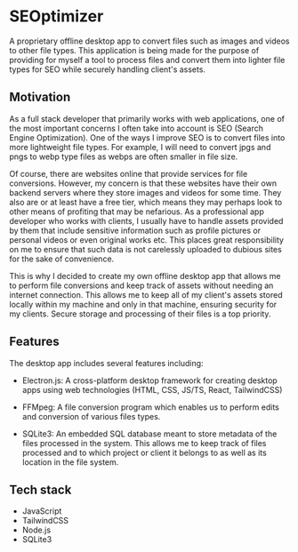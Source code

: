 # SEOptimizer
A proprietary offline desktop app to convert files such as images and videos to other file types. This application is being made for the purpose of providing for myself a tool to process files and convert them into lighter file types for SEO while securely handling client's assets.

## Motivation
As a full stack developer that primarily works with web applications, one of the most important concerns I often take into account is SEO (Search Engine Optimization). One of the ways I improve SEO is to convert files into more lightweight file types. For example, I will need to convert jpgs and pngs to webp type files as webps are often smaller in file size.

Of course, there are websites online that provide services for file conversions. However, my concern is that these websites have their own backend servers where they store images and videos for some time. They also are or at least have a free tier, which means they may perhaps look to other means of profiting that may be nefarious. As a professional app developer who works with clients, I usually have to handle assets provided by them that include sensitive information such as profile pictures or personal videos or even original works etc. This places great responsibility on me to ensure that such data is not carelessly uploaded to dubious sites for the sake of convenience.

This is why I decided to create my own offline desktop app that allows me to perform file conversions and keep track of assets without needing an internet connection. This allows me to keep all of my client's assets stored locally within my machine and only in that machine, ensuring security for my clients. Secure storage and processing of their files is a top priority.

## Features
The desktop app includes several features including:

- Electron.js: A cross-platform desktop framework for creating desktop apps using web technologies (HTML, CSS, JS/TS, React, TailwindCSS)

- FFMpeg: A file conversion program which enables us to perform edits and conversion of various files types.

- SQLite3: An embedded SQL database meant to store metadata of the files processed in the system. This allows me to keep track of files processed and to which project or client it belongs to as well as its location in the file system.

## Tech stack
- JavaScript
- TailwindCSS
- Node.js
- SQLite3
